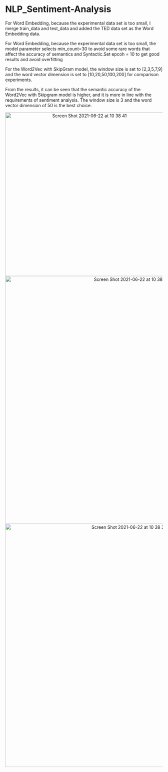 # NLP_Sentiment-Analysis

For Word Embedding, because the experimental data set is too small, I merge train_data and test_data and added the TED data set as the Word Embedding data.

For Word Embedding, because the experimental data set is too small, the model parameter selects min_count=30 to avoid some rare words that affect the accuracy of semantics and Syntactic.Set epcoh = 10 to get good results and avoid overfitting

For the Word2Vec with SkipGram model, the window size is set to [2,3,5,7,9] and the word vector dimension is set to [10,20,50,100,200] for comparison experiments.

From the results, it can be seen that the semantic accuracy of the Word2Vec with Skipgram model is higher, and it is more in line with the requirements of sentiment analysis. The window size is 3 and the word vector dimension of 50 is the best choice.


<div align=center>
<img width="523" alt="Screen Shot 2021-06-22 at 10 38 41" src="https://user-images.githubusercontent.com/78587287/122856466-6d043e00-d349-11eb-9aec-52f4de895c66.png">
</div>
<div align=center>
<img width="792" alt="Screen Shot 2021-06-22 at 10 38 58" src="https://user-images.githubusercontent.com/78587287/122856493-75f50f80-d349-11eb-902c-88ea33c429a1.png">
</div>   
<div align=center>
<img width="777" alt="Screen Shot 2021-06-22 at 10 38 35" src="https://user-images.githubusercontent.com/78587287/122856587-9fae3680-d349-11eb-97a4-2bb48e21667f.png">
</div>  
